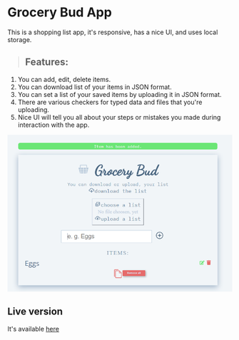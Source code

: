 # Grocery Bud App

This is a shopping list app, it's responsive, has a nice UI, and uses local storage.

> ## Features:

1. You can add, edit, delete items.
2. You can download list of your items in JSON format.
3. You can set a list of your saved items by uploading it in JSON format.
4. There are various checkers for typed data and files that you're uploading.
5. Nice UI will tell you all about your steps or mistakes you made during interaction with the app.

![grocery app picture](https://github.com/Victor-Nikliaiev/grocery-bud/blob/main/src/img/cover.png?raw=true)

## Live version

It's available [here](https://grocery-arhis.vercel.app/)
